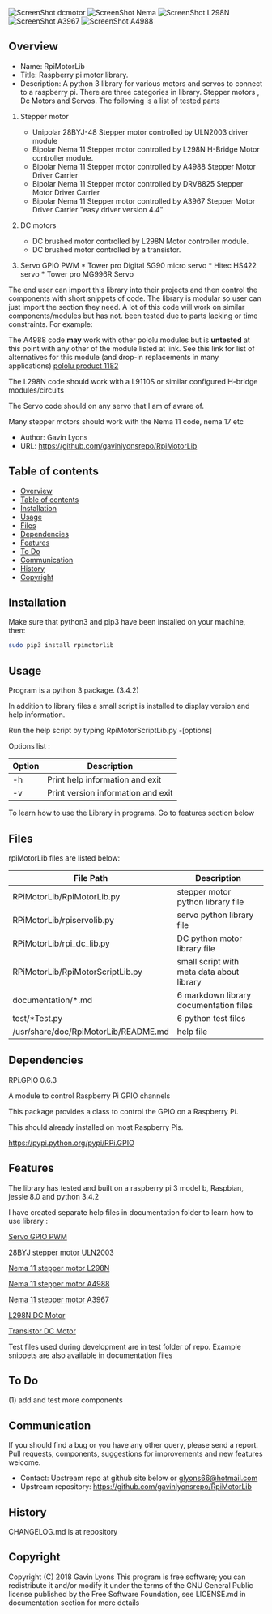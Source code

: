 ![ScreenShot dcmotor](https://github.com/gavinlyonsrepo/RpiMotorLib/blob/master/screenshot/RF310T11400.jpg)
![ScreenShot Nema](https://github.com/gavinlyonsrepo/RpiMotorLib/blob/master/screenshot/nema11.jpg)
![ScreenShot L298N](https://github.com/gavinlyonsrepo/RpiMotorLib/blob/master/screenshot/L298N.jpg)
![ScreenShot A3967](https://github.com/gavinlyonsrepo/RpiMotorLib/blob/master/screenshot/A3967.jpg)
![ScreenShot A4988](https://github.com/gavinlyonsrepo/RpiMotorLib/blob/master/screenshot/A4988.jpg)

Overview
--------------------------------------------
* Name: RpiMotorLib
* Title: Raspberry pi motor library. 
* Description: A python 3 library for various motors and servos 
to connect to a raspberry pi.
There are three categories in library.
Stepper motors , Dc Motors and Servos. The following is a list of tested parts

1. Stepper motor
    * Unipolar 28BYJ-48 Stepper motor controlled by ULN2003 driver module
    * Bipolar Nema 11 Stepper motor controlled by L298N H-Bridge Motor controller module.
    * Bipolar Nema 11 Stepper motor controlled by A4988 Stepper Motor Driver Carrier 
    * Bipolar Nema 11 Stepper motor controlled by DRV8825 Stepper Motor Driver Carrier
    * Bipolar Nema 11 Stepper motor controlled by A3967 Stepper Motor Driver Carrier "easy driver version 4.4" 
    
2. DC motors
    * DC brushed motor controlled by L298N Motor controller module.
    * DC brushed motor controlled by a transistor.

3. Servo GPIO PWM
        * Tower pro Digital SG90 micro servo 
        * Hitec HS422 servo
        * Tower pro MG996R Servo

The end user can import this library into their projects 
and then control the components with short snippets of code.
The library is modular so user can just import the section they need.
A lot of this code will work on similar components/modules but has not. 
been tested due to parts lacking or time constraints.
For example:

The A4988 code **may** work with other pololu modules but is **untested** at this point
with any other of the module listed at link.
See this link for list of alternatives for this module 
(and drop-in replacements in many applications) 
[pololu product 1182](https://www.pololu.com/product/1182)

The L298N code should work with a L9110S or similar configured H-bridge modules/circuits

The Servo code should on any servo that I am of aware of.

Many stepper motors should work with the Nema 11 code, nema 17 etc

* Author: Gavin Lyons
* URL: https://github.com/gavinlyonsrepo/RpiMotorLib

Table of contents
---------------------------

  * [Overview](#overview)
  * [Table of contents](#table-of-contents)
  * [Installation](#installation)
  * [Usage](#usage)
  * [Files](#files)
  * [Dependencies](#dependencies)
  * [Features](#features)
  * [To Do](#to-do)
  * [Communication](#communication)
  * [History](#history)
  * [Copyright](#copyright)

Installation
-----------------------------------------------

Make sure that python3 and pip3 have been installed on your machine, then: 

```sh
sudo pip3 install rpimotorlib
```

Usage
-------------------------------------------
Program is a python 3 package. (3.4.2) 

In addition to library files a small script is installed
to display version and help information.

Run the help script by typing 
RpiMotorScriptLib.py -[options]

Options list :

| Option          | Description     |
| --------------- | --------------- |
| -h  | Print help information and exit |
| -v  | Print version information and exit |

To learn how to use the Library in programs.
Go to features section below

Files
-----------------------------------------
rpiMotorLib files are listed below:

| File Path | Description |
| ------ | ------ |
| RPiMotorLib/RpiMotorLib.py |  stepper motor python library file |
| RPiMotorLib/rpiservolib.py | servo python library  file |
| RPiMotorLib/rpi_dc_lib.py  |    DC python motor library  file |
| RPiMotorLib/RpiMotorScriptLib.py | small script with meta data about library |
| documentation/*.md | 6 markdown library documentation files |
| test/*Test.py | 6 python test files |
| /usr/share/doc/RpiMotorLib/README.md | help file |

Dependencies
-----------

RPi.GPIO 0.6.3

A module to control Raspberry Pi GPIO channels

This package provides a class to control the GPIO on a Raspberry Pi.

This should already installed on most Raspberry Pis.

https://pypi.python.org/pypi/RPi.GPIO

Features
----------------------
The library has tested and built on a raspberry pi 3 model b, Raspbian, jessie 8.0 and python 3.4.2

I have created separate help files in documentation folder to learn how to use library :

[Servo GPIO PWM](Documentation/Servo_GPIO.md)

[28BYJ stepper motor ULN2003 ](Documentation/28BYJ.md)

[Nema 11 stepper motor L298N ](Documentation/Nema11L298N.md)

[Nema 11 stepper motor A4988 ](Documentation/Nema11A4988.md)

[Nema 11 stepper motor A3967](Documentation/Nema11A3967Easy.md)

[L298N DC Motor](Documentation/L298N_DC.md)

[Transistor DC Motor](Documentation/Transistor_DC.md)
    
Test files used during development are in test folder of repo.
Example snippets are also available in documentation files


To Do
-----------------------

(1) add and test more components


Communication
-----------------------
If you should find a bug or you have any other query, 
please send a report.
Pull requests, components, suggestions for improvements
and new features welcome.
* Contact: Upstream repo at github site below or glyons66@hotmail.com
* Upstream repository: https://github.com/gavinlyonsrepo/RpiMotorLib


History
------------------
CHANGELOG.md is at repository

Copyright
-------------
Copyright (C) 2018 Gavin Lyons 
This program is free software; you can redistribute it and/or modify
it under the terms of the GNU General Public license published by
the Free Software Foundation, see LICENSE.md in documentation section 
for more details
